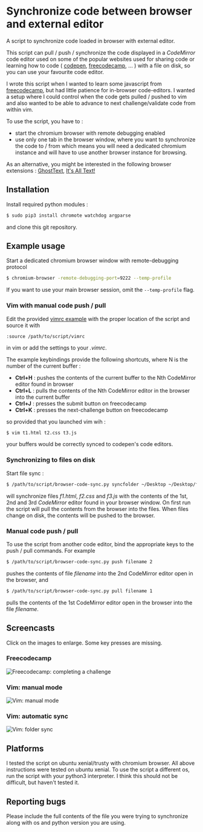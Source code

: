 Synchronize code between browser and external editor
====================================================

A script to synchronize code loaded in browser with external editor.

This script can pull / push / synchronize the code displayed in a _CodeMirror_ 
code editor used on some of the popular websites used for sharing code or learning how to code 
( [codepen](codepen.io), [freecodecamp](freecodecamp.com), ... ) 
with a file on disk, so you can use your favourite code editor.

I wrote this script when I wanted to learn some javascript from [freecodecamp](freecodecamp.com), 
but had little patience for in-browser code-editors. 
I wanted a setup where I could control when the code gets pulled / pushed to vim 
and also wanted to be able to advance to next challenge/validate code from within vim.

To use the script, you have to : 
  * start the chromium browser with remote debugging enabled 
  * use only one tab in the browser window, where you want to synchronize the code to / from 
which means you will need a dedicated chromium instance and will 
have to use another browser instance for browsing.

As an alternative, you might be interested in the following browser extensions : 
[GhostText](https://github.com/GhostText/GhostText), [It's All Text!](https://github.com/docwhat/itsalltext)

Installation 
------------
Install required python modules :
```bash
$ sudo pip3 install chromote watchdog argparse
```
and clone this git repository.

Example usage 
-------------
Start a dedicated chromium browser window  with remote-debugging protocol 
```bash
$ chromium-browser -remote-debugging-port=9222 --temp-profile
```
If you want to use your main browser session, omit the `--temp-profile` flag.

### Vim with manual code push / pull
Edit the provided [vimrc example](./vimrc) with the proper location of the script and source it with  
```vim
:source /path/to/script/vimrc
```
in vim or add the settings to your _.vimrc_.

The example keybindings provide the following shortcuts, where N is the number of the current buffer :
  * __Ctrl+H__ : pushes the contents of the current buffer to the Nth CodeMirror editor found in browser
  * __Ctrl+L__ : pulls the contents of the Nth CodeMirror editor in the browser into the current buffer
  * __Ctrl+J__ : presses the submit button on freecodecamp
  * __Ctrl+K__ : presses the next-challenge button on freecodecamp

so provided that you launched vim wih :
```bash 
$ vim t1.html t2.css t3.js
```
your buffers would be correctly synced to codepen's code editors.

### Synchronizing to files on disk

Start file sync :
```bash 
$ /path/to/script/browser-code-sync.py syncfolder ~/Desktop ~/Desktop/f1.html ~/Desktop/f2.css ~/Desktop/f3.js
```
will synchronize files _f1.html_, _f2.css_ and _f3.js_ with the contents of the 1st, 2nd and 3rd _CodeMirror_ editor found in your browser window. 
On first run the script will pull the contents from the browser into the files. When files change on disk, the contents will be pushed to the browser.

### Manual code push / pull 
To use the script from another code editor, bind the appropriate keys to the push / pull commands.
For example
```bash 
$ /path/to/script/browser-code-sync.py push filename 2
```
pushes the contents of file _filename_ into the 2nd CodeMirror editor open in the browser, and
```bash 
$ /path/to/script/browser-code-sync.py pull filename 1
```
pulls the contents of the 1st CodeMirror editor open in the browser into the file _filename_.

Screencasts
-----------
Click on the images to enlarge.
Some key presses are missing.

### Freecodecamp 
![Freecodecamp: completing a challenge](./images/freecodecamp.gif)

### Vim: manual mode
![Vim: manual mode](./images/vim-manual-sync.gif)

### Vim: automatic sync 
![Vim: folder sync](./images/vim-folder-sync.gif)


Platforms 
---------
I tested the script on ubuntu xenial/trusty with chromium browser. All above instructions were tested on ubuntu xenial.
To use the script a different os, run the script with your python3 interpreter. 
I think this should not be difficult, but haven't tested it.

Reporting bugs
--------------
Please include the full contents of the file you were trying to synchronize along with os and python version you are using.
